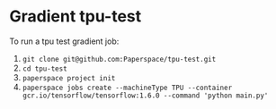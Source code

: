 # Gradient tpu-test

To run a tpu test gradient job:

1. `git clone git@github.com:Paperspace/tpu-test.git`
2. `cd tpu-test`
3. `paperspace project init`
4. `paperspace jobs create --machineType TPU --container gcr.io/tensorflow/tensorflow:1.6.0 --command 'python main.py'`
